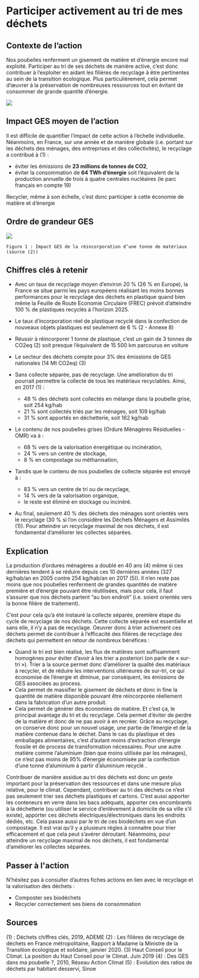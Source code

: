 # Participer activement au tri de mes déchets

## Contexte de l’action
Nos poubelles renferment un gisement de matière et d’énergie encore mal exploité. Participer au tri de ses déchets de manière active, c’est donc contribuer à l’exploiter en aidant les filières de recyclage à être pertinentes au sein de la transition écologique. Plus particulièrement, cela permet d’œuvrer à la préservation de nombreuses ressources tout en évitant de consommer de grande quantité d’énergie.

![](https://github.com/datagir/nosgestesclimat/blob/master/public/images/Chiffres-cles_trier-ses-dechets_v2.png)

## Impact GES moyen de l’action
Il est difficile de quantifier l’impact de cette action à l’échelle individuelle. Néanmoins, en France, sur une année et de manière globale (i.e. portant sur les déchets des ménages, des entreprises et des collectivités), le recyclage a contribué à (1) :
- éviter les émissions de **23 millions de tonnes de CO2**,
- éviter la consommation de **64 TWh d’énergie** soit l’équivalent de la production annuelle de trois à quatre centrales nucléaires (le parc français en compte 19)

Recycler, même à son échelle, c’est donc participer à cette économie de matière et d’énergie

## Ordre de grandeur GES
 
 ![](https://www.associationbilancarbone.fr/wp-content/uploads/2020/12/trier-dechets-consommation-fig1.jpg)
 
```Figure 1 : Impact GES de la réincorporation d’une tonne de matériaux (source (2))```

## Chiffres clés à retenir
- Avec un taux de recyclage moyen d’environ 20 % (26 % en Europe), la France se situe parmi les pays européens réalisant les moins bonnes performances pour le recyclage des déchets en plastique quand bien même la Feuille de Route Economie Circulaire (FREC) prévoit d’atteindre 100 % de plastiques recyclés à l’horizon 2025. 
- Le taux d’incorporation réel de plastique recyclé dans la confection de nouveaux objets plastiques est seulement de 6 % (2 - Annexe 8)
- Réussir à réincorporer 1 tonne de plastique, c’est un gain de 3 tonnes de CO2eq (2) soit presque l’équivalent de 15 500 km parcourus en voiture
- Le secteur des déchets compte pour 3% des émissions de GES nationales (14 Mt CO2eq) (3)
- Sans collecte séparée, pas de recyclage. Une amélioration du tri pourrait permettre la collecte de tous les matériaux recyclables. Ainsi, en 2017 (1) :
	- 48 % des déchets sont collectés en mélange dans la poubelle grise, soit 254 kg/hab
	- 21 % sont collectés triés par les ménages, soit 109 kg/hab
	- 31 % sont apportés en déchetterie, soit 162 kg/hab

- Le contenu de nos poubelles grises (Ordure Ménagères Résiduelles - OMR) va à :
	- 68 % vers de la valorisation énergétique ou incinération, 
	- 24 % vers un centre de stockage, 
	- 8 % en compostage ou méthanisation,
- Tandis que le contenu de nos poubelles de collecte séparée est envoyé à : 
	- 83 % vers un centre de tri ou de recyclage,
	- 14 % vers de la valorisation organique, 
	- le reste est éliminé en stockage ou incinéré.

- Au final, seulement 40 % des déchets des ménages sont orientés vers le recyclage  (30 % si l’on considère les Déchets Ménagers et Assimilés (1)). Pour atteindre un recyclage maximal de nos déchets, il est fondamental d’améliorer les collectes séparées.

## Explication
La production d’ordures ménagères a doublé en 40 ans (4) même si ces dernières tendent à se réduire depuis ces 10 dernières années (327 kg/hab/an en 2005 contre 254 kg/hab/an en 2017 (5)). Il n’en reste pas moins que nos poubelles renferment de grandes quantités de matière première et d’énergie pouvant être réutilisées, mais pour cela, il faut s’assurer que nos déchets partent “au bon endroit” (i.e. soient orientés vers la bonne filière de traitement). 

C’est pour cela qu’a été instauré la collecte séparée, première étape du cycle de recyclage de nos déchets. Cette collecte séparée est essentielle et sans elle, il n’y a pas de recyclage. Oeuvrer donc à trier activement ces déchets permet de contribuer à l’efficacité des filières de recyclage des déchets qui permettent en retour de nombreux bénéfices :
- Quand le tri est bien réalisé, les flux de matières sont suffisamment homogènes pour éviter d’avoir à les trier a posteriori  (on parle de « sur-tri »). Trier à la source permet donc d’améliorer la qualité des matériaux à recycler, et de réduire les interventions ultérieures de sur-tri, ce qui économise de l’énergie et diminue, par conséquent, les émissions de GES associées au process.
- Cela permet de massifier le gisement de déchets et donc in fine la quantité de matière disponible pouvant être réincorporée réellement dans la fabrication d’un autre produit.
- Cela permet de générer des économies de matière. Et c’est ça, le principal avantage du tri et du recyclage. Cela permet d’éviter de perdre de la matière et donc de ne pas avoir à en recréer. Grâce au recyclage, on conserve donc pour un nouvel usage, une partie de l’énergie et de la matière contenue dans le déchet. Dans le cas du plastique et des emballages alimentaires, c’est d’autant moins d’extraction d’énergie fossile et de process de transformation nécessaires. Pour une autre matière comme l’aluminium (bien que moins utilisée par les ménages), ce n’est pas moins de 95% d’énergie économisée par la confection d’une tonne d’aluminium à partir d’aluminium recyclé .

Contribuer de manière assidue au tri des déchets est donc un geste important pour la préservation des ressources et dans une mesure plus relative, pour le climat. Cependant, contribuer au tri des déchets ce n’est pas seulement trier ses déchets plastiques et cartons. C’est aussi apporter les conteneurs en verre dans les bacs adéquats, apporter ces encombrants à la déchetterie (ou utiliser le service d’enlèvement à domicile de sa ville s’il existe), apporter ces déchets électriques/électroniques dans les endroits dédiés, etc. Cela passe aussi par le tri de ces biodéchets en vue d’un compostage. Il est vrai qu’il y a plusieurs règles à connaitre pour trier efficacement et que cela peut s’avérer déroutant. Néanmoins, pour atteindre un recyclage maximal de nos déchets, il est fondamental d’améliorer les collectes séparées.

## Passer à l'action
N’hésitez pas à consulter d’autres fiches actions en lien avec le recyclage et la valorisation des déchets :
- Composter ses biodéchets
- Recycler correctement ses biens de consommation

## Sources
(1) : Déchets chiffres clés, 2019, ADEME
(2) : Les filières de recyclage de déchets en France métropolitaine, Rapport à Madame la Ministre de la Transition écologique et solidaire, janvier 2020.
(3) Haut Conseil pour le Climat. La position du Haut Conseil pour le Climat. Juin 2019
(4) : Des GES dans ma poubelle ?, 2010, Réseau Action Climat
(5) : Evolution des ratios de déchets par habitant desservi, Sinoe 


